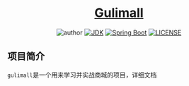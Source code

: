 <h1 align="center"><a href="https://github.com/ylksty" target="_blank">Gulimall</a></h1>
<p align="center">
  <img alt="author" src="https://img.shields.io/badge/author-yanglk-blue.svg"/>
  <a href="https://www.oracle.com/technetwork/java/javase/downloads/index.html"><img alt="JDK" src="https://img.shields.io/badge/JDK-1.8.0_162-orange.svg"/></a>
  <a href="https://docs.spring.io/spring-boot/docs/2.3.5.RELEASE/reference/html/"><img alt="Spring Boot" src="https://img.shields.io/badge/Spring Boot-2.3.5.RELEASE-brightgreen.svg"/></a>
  <a href="https://github.com/ylksty/gulimall/blob/main/LICENSE"><img alt="LICENSE" src="https://img.shields.io/github/license/ylksty/spring-hub.svg"/></a>
</p>

## 项目简介

`gulimall`是一个用来学习并实战商城的项目，详细文档
